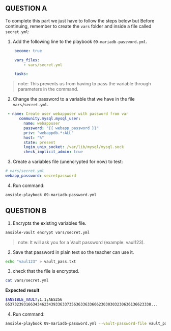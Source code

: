 ## QUESTION A
To complete this part we just have to follow the steps below but Before continuing, remember to create the `vars` folder and inside a file called `secret.yml`:

1. Add the following line to the playbook `09-mariadb-password.yml`.

```yml
    become: true

    vars_files:
        - vars/secret.yml

    tasks:
```
> note: This prevents us from having to pass the variable through parameters in the command.


2. Change the password to a variable that we have in the file `vars/secret.yml`.
```yml
 - name: Create user webappuser with password from var
      community.mysql.mysql_user:
        name: webappuser
        password: "{{ webapp_password }}"
        priv: "webappdb.*:ALL"
        host: "%"
        state: present
        login_unix_socket: /var/lib/mysql/mysql.sock
        check_implicit_admin: true
```
3. Create a variables file (unencrypted for now) to test:
```yml
# vars/secret.yml
webapp_password: secretpassword
```
4. Run command:
```bash
ansible-playbook 09-mariadb-password.yml
```

## QUESTION B

1. Encrypts the existing variables file.

```bash
ansible-vault encrypt vars/secret.yml
```
> note: It will ask you for a Vault password (example: vaul123).

2. Save that password in plain text so the teacher can use it.

```bash
echo "vaul123" > vault_pass.txt
```
3. check that the file is encrypted.

```bash
cat vars/secret.yml
```
**Expected result**
```bash
$ANSIBLE_VAULT;1.1;AES256
6537323931663434623439336337356363363366623030303230636136623338...
```
4. Run command:
```bash
ansible-playbook 09-mariadb-password.yml --vault-password-file vault_pass.txt
```



